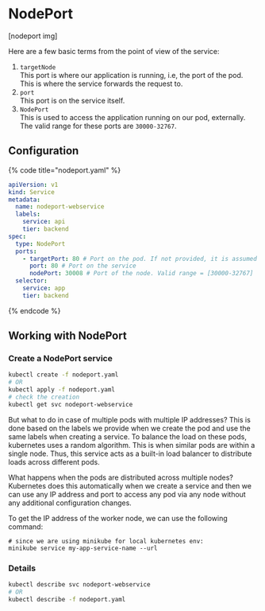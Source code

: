 # NodePort

\[nodeport img]

Here are a few basic terms from the point of view of the service:

1. `targetNode`\
   This port is where our application is running, i.e, the port of the pod. This is where the service forwards the request to.
2. `port`\
   This port is on the service itself.
3. `NodePort`\
   This is used to access the application running on our pod, externally. The valid range for these ports are `30000-32767`.

## Configuration

{% code title="nodeport.yaml" %}
```yaml
apiVersion: v1
kind: Service
metadata:
  name: nodeport-webservice
  labels:
    service: api
    tier: backend
spec:
  type: NodePort
  ports:
    - targetPort: 80 # Port on the pod. If not provided, it is assumed to be the same as port
      port: 80 # Port on the service
      nodePort: 30008 # Port of the node. Valid range = [30000-32767]
  selector:
    service: app
    tier: backend
```
{% endcode %}

## Working with NodePort

### Create a NodePort service

```bash
kubectl create -f nodeport.yaml
# OR
kubectl apply -f nodeport.yaml
# check the creation
kubectl get svc nodeport-webservice
```

But what to do in case of multiple pods with multiple IP addresses? This is done based on the labels we provide when we create the pod and use the same labels when creating a service. To balance the load on these pods, kubernetes uses a random algorithm. This is when similar pods are within a single node. Thus, this service acts as a built-in load balancer to distribute loads across different pods.

What happens when the pods are distributed across multiple nodes? Kubernetes does this automatically when we create a service and then we can use any IP address and port to access any pod via any node without any additional configuration changes.

To get the IP address of the worker node, we can use the following command:

```shell
# since we are using minikube for local kubernetes env:
minikube service my-app-service-name --url
```

### Details

```bash
kubectl describe svc nodeport-webservice
# OR
kubectl describe -f nodeport.yaml
```
